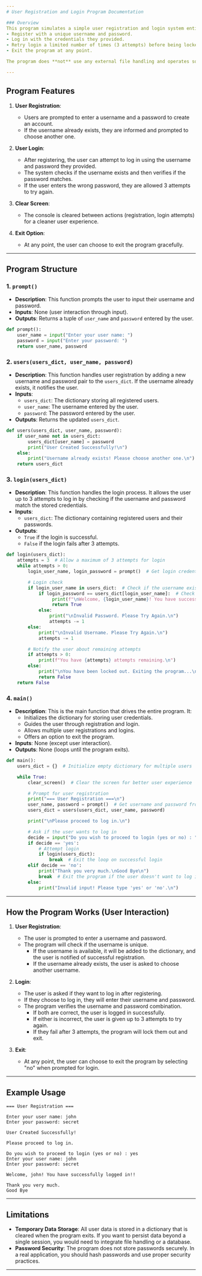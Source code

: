```yaml
---
# User Registration and Login Program Documentation

### Overview
This program simulates a simple user registration and login system entirely within the console. It allows users to
- Register with a unique username and password.
- Log in with the credentials they provided.
- Retry login a limited number of times (3 attempts) before being locked out.
- Exit the program at any point.

The program does **not** use any external file handling and operates solely in the console. All user data is stored temporarily in a dictionary during the session.

---
```


## Program Features
1. **User Registration**: 
   - Users are prompted to enter a username and a password to create an account.
   - If the username already exists, they are informed and prompted to choose another one.
   
2. **User Login**: 
   - After registering, the user can attempt to log in using the username and password they provided.
   - The system checks if the username exists and then verifies if the password matches.
   - If the user enters the wrong password, they are allowed 3 attempts to try again.
   
3. **Clear Screen**:
   - The console is cleared between actions (registration, login attempts) for a cleaner user experience.
   
4. **Exit Option**:
   - At any point, the user can choose to exit the program gracefully.

---

## Program Structure

### 1. **`prompt()`**
   - **Description**: This function prompts the user to input their username and password.
   - **Inputs**: None (user interaction through input).
   - **Outputs**: Returns a tuple of `user_name` and `password` entered by the user.
   
   ```python
   def prompt():
       user_name = input("Enter your user name: ")
       password = input("Enter your password: ")
       return user_name, password
   ```

### 2. **`users(users_dict, user_name, password)`**
   - **Description**: This function handles user registration by adding a new username and password pair to the `users_dict`. If the username already exists, it notifies the user.
   - **Inputs**:
     - `users_dict`: The dictionary storing all registered users.
     - `user_name`: The username entered by the user.
     - `password`: The password entered by the user.
   - **Outputs**: Returns the updated `users_dict`.
   
   ```python
   def users(users_dict, user_name, password):
       if user_name not in users_dict:
           users_dict[user_name] = password
           print("User Created Successfully!\n")
       else:
           print("Username already exists! Please choose another one.\n")
       return users_dict
   ```

### 3. **`login(users_dict)`**
   - **Description**: This function handles the login process. It allows the user up to 3 attempts to log in by checking if the username and password match the stored credentials.
   - **Inputs**:
     - `users_dict`: The dictionary containing registered users and their passwords.
   - **Outputs**:
     - `True` if the login is successful.
     - `False` if the login fails after 3 attempts.
     
   ```python
   def login(users_dict):
       attempts = 3  # Allow a maximum of 3 attempts for login
       while attempts > 0:
           login_user_name, login_password = prompt()  # Get login credentials from prompt

           # Login check
           if login_user_name in users_dict:  # Check if the username exists
               if login_password == users_dict[login_user_name]:  # Check if the password matches
                    print(f"\nWelcome, {login_user_name}! You have successfully logged in!!\n")
                    return True
               else:
                   print("\nInvalid Password. Please Try Again.\n")
                   attempts -= 1
           else:
               print("\nInvalid Username. Please Try Again.\n")
               attempts -= 1

           # Notify the user about remaining attempts
           if attempts > 0:
               print(f"You have {attempts} attempts remaining.\n")
           else:
               print("\nYou have been locked out. Exiting the program...\n")
               return False
       return False
   ```

### 4. **`main()`**
   - **Description**: This is the main function that drives the entire program. It:
     - Initializes the dictionary for storing user credentials.
     - Guides the user through registration and login.
     - Allows multiple user registrations and logins.
     - Offers an option to exit the program.
   - **Inputs**: None (except user interaction).
   - **Outputs**: None (loops until the program exits).

   ```python
   def main():
       users_dict = {}  # Initialize empty dictionary for multiple users

       while True:
           clear_screen()  # Clear the screen for better user experience

           # Prompt for user registration
           print("=== User Registration ===\n")
           user_name, password = prompt()  # Get username and password from prompt
           users_dict = users(users_dict, user_name, password)

           print("\nPlease proceed to log in.\n")

           # Ask if the user wants to log in
           decide = input("Do you wish to proceed to login (yes or no) : ").lower()
           if decide == 'yes':
               # Attempt login
               if login(users_dict):
                   break  # Exit the loop on successful login
           elif decide == 'no':
               print("Thank you very much.\nGood Bye\n")
               break  # Exit the program if the user doesn't want to log in
           else:
               print("Invalid input! Please type 'yes' or 'no'.\n")
   ```

---

## How the Program Works (User Interaction)

1. **User Registration**:
   - The user is prompted to enter a username and password.
   - The program will check if the username is unique.
     - If the username is available, it will be added to the dictionary, and the user is notified of successful registration.
     - If the username already exists, the user is asked to choose another username.

2. **Login**:
   - The user is asked if they want to log in after registering.
   - If they choose to log in, they will enter their username and password.
   - The program verifies the username and password combination.
     - If both are correct, the user is logged in successfully.
     - If either is incorrect, the user is given up to 3 attempts to try again.
     - If they fail after 3 attempts, the program will lock them out and exit.

3. **Exit**:
   - At any point, the user can choose to exit the program by selecting "no" when prompted for login.

---

## Example Usage

```plaintext
=== User Registration ===

Enter your user name: john
Enter your password: secret

User Created Successfully!

Please proceed to log in.

Do you wish to proceed to login (yes or no) : yes
Enter your user name: john
Enter your password: secret

Welcome, john! You have successfully logged in!!

Thank you very much.
Good Bye
```

---

## Limitations

- **Temporary Data Storage**: All user data is stored in a dictionary that is cleared when the program exits. If you want to persist data beyond a single session, you would need to integrate file handling or a database.
- **Password Security**: The program does not store passwords securely. In a real application, you should hash passwords and use proper security practices.
  
---

